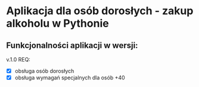 # Aplikacja dla osób dorosłych - zakup alkoholu w Pythonie

## Funkcjonalności aplikacji w wersji:

v.1.0
REQ:
- [x] obsługa osób dorosłych
- [x] obsługa wymagań specjalnych dla osób +40
